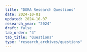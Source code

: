 ```yaml
---
title: "DORA Research Questions"
date: 2024-10-01
updated: 2024-10-07
research_year: "2024"
draft: false
tab_order: "4"
tab_title: "Questions"
type: "research_archives/questions"
---
```

